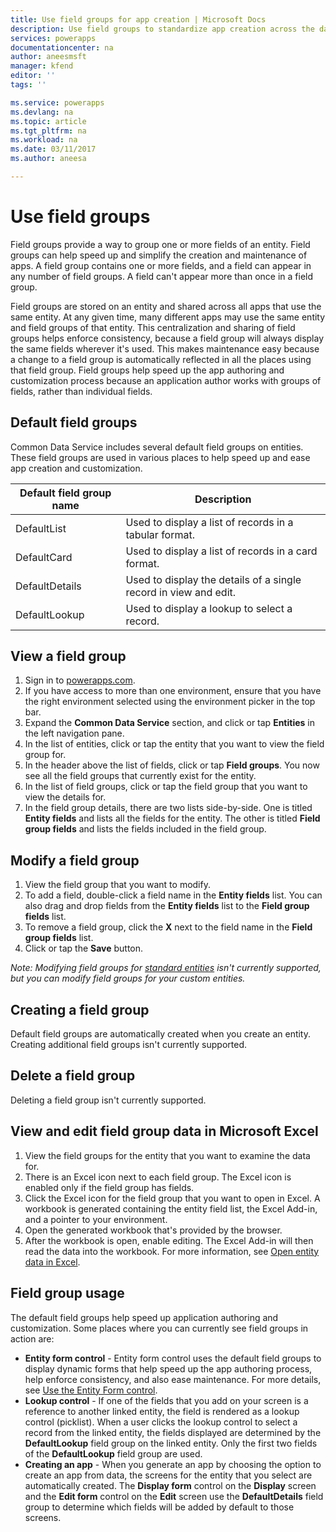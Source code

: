 ```yaml
---
title: Use field groups for app creation | Microsoft Docs
description: Use field groups to standardize app creation across the database.
services: powerapps
documentationcenter: na
author: aneesmsft
manager: kfend
editor: ''
tags: ''

ms.service: powerapps
ms.devlang: na
ms.topic: article
ms.tgt_pltfrm: na
ms.workload: na
ms.date: 03/11/2017
ms.author: aneesa

---
```

# Use field groups
Field groups provide a way to group one or more fields of an entity. Field groups can help speed up and simplify the creation and maintenance of apps. A field group contains one or more fields, and a field can appear in any number of field groups. A field can't appear more than once in a field group.

Field groups are stored on an entity and shared across all apps that use the same entity. At any given time, many different apps may use the same entity and field groups of that entity. This centralization and sharing of field groups helps enforce consistency, because a field group will always display the same fields wherever it's used. This makes maintenance easy because a change to a field group is automatically reflected in all the places using that field group. Field groups help speed up the app authoring and customization process because an application author works with groups of fields, rather than individual fields.

## Default field groups
Common Data Service includes several default field groups on entities. These field groups are used in various places to help speed up and ease app creation and customization.

| Default field group name | Description |
| --- | --- |
| DefaultList |Used to display a list of records in a tabular format. |
| DefaultCard |Used to display a list of records in a card format. |
| DefaultDetails |Used to display the details of a single record in view and edit. |
| DefaultLookup |Used to display a lookup to select a record. |

## View a field group
1. Sign in to [powerapps.com](https://web.powerapps.com).
2. If you have access to more than one environment, ensure that you have the right environment selected using the environment picker in the top bar.
3. Expand the **Common Data Service** section, and click or tap **Entities** in the left navigation pane.
4. In the list of entities, click or tap the entity that you want to view the field group for.
5. In the header above the list of fields, click or tap **Field groups**. You now see all the field groups that currently exist for the entity.
6. In the list of field groups, click or tap the field group that you want to view the details for.
7. In the field group details, there are two lists side-by-side. One is titled **Entity fields** and lists all the fields for the entity. The other is titled **Field group fields** and lists the fields included in the field group.

## Modify a field group
1. View the field group that you want to modify.
2. To add a field, double-click a field name in the **Entity fields** list. You can also drag and drop fields from the **Entity fields** list to the **Field group fields** list.
3. To remove a field group, click the **X** next to the field name in the **Field group fields** list.
4. Click or tap the **Save** button.

*Note: Modifying field groups for [standard entities](guided-learning/learning-common-data-service-entities.md) isn't currently supported, but you can modify field groups for your custom entities.*

## Creating a field group
Default field groups are automatically created when you create an entity. Creating additional field groups isn't currently supported.

## Delete a field group
Deleting a field group isn't currently supported.

## View and edit field group data in Microsoft Excel
1. View the field groups for the entity that you want to examine the data for.
2. There is an Excel icon next to each field group. The Excel icon is enabled only if the field group has fields.
3. Click the Excel icon for the field group that you want to open in Excel. A workbook is generated containing the entity field list, the Excel Add-in, and a pointer to your environment.
4. Open the generated workbook that's provided by the browser.
5. After the workbook is open, enable editing. The Excel Add-in will then read the data into the workbook. For more information, see [Open entity data in Excel](data-platform-interactive-excel.md).

## Field group usage
The default field groups help speed up application authoring and customization. Some places where you can currently see field groups in action are:

* **Entity form control** - Entity form control uses the default field groups to display dynamic forms that help speed up the app authoring process, help enforce consistency, and also ease maintenance. For more details, see [Use the Entity Form control](entity-form-control.md).
* **Lookup control** - If one of the fields that you add on your screen is a reference to another linked entity, the field is rendered as a lookup control (picklist). When a user clicks the lookup control to select a record from the linked entity, the fields displayed are determined by the **DefaultLookup** field group on the linked entity. Only the first two fields of the **DefaultLookup** field group are used.
* **Creating an app** - When you generate an app by choosing the option to create an app from data, the screens for the entity that you select are automatically created. The **Display form** control on the **Display** screen and the **Edit form** control on the **Edit** screen use the **DefaultDetails** field group to determine which fields will be added by default to those screens.

